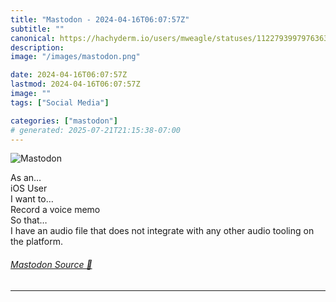 ```yaml
---
title: "Mastodon - 2024-04-16T06:07:57Z"
subtitle: ""
canonical: https://hachyderm.io/users/mweagle/statuses/112279399797636327
description:
image: "/images/mastodon.png"

date: 2024-04-16T06:07:57Z
lastmod: 2024-04-16T06:07:57Z
image: ""
tags: ["Social Media"]

categories: ["mastodon"]
# generated: 2025-07-21T21:15:38-07:00
---
```

![Mastodon](/images/mastodon.png)

<p>As an…<br /> iOS User<br />I want to…<br /> Record a voice memo<br />So that…<br />I have an audio file that does not integrate with any other audio tooling on the platform.</p>


###### [Mastodon Source 🐘](https://hachyderm.io/@mweagle/112279399797636327)

___
